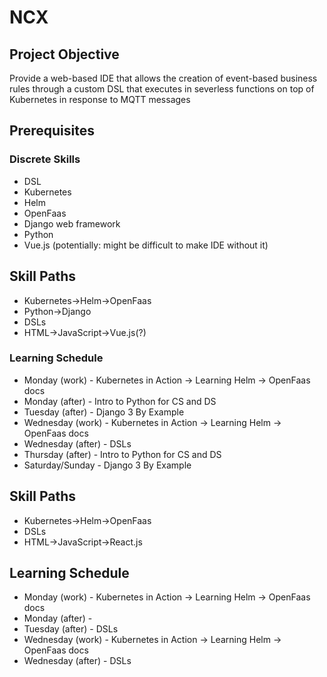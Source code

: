 # NCX
## Project Objective
Provide a web-based IDE that allows the creation of event-based business rules through a custom DSL that executes in severless functions on top of Kubernetes in response to MQTT messages

## Prerequisites
### Discrete Skills
* DSL
* Kubernetes
* Helm
* OpenFaas
* Django web framework
* Python
* Vue.js (potentially: might be difficult to make IDE without it)
## Skill Paths
* Kubernetes->Helm->OpenFaas
* Python->Django
* DSLs
* HTML->JavaScript->Vue.js(?)
### Learning Schedule
* Monday (work) - Kubernetes in Action -> Learning Helm -> OpenFaas docs 
* Monday (after) - Intro to Python for CS and DS
* Tuesday (after) - Django 3 By Example
* Wednesday (work) - Kubernetes in Action -> Learning Helm -> OpenFaas docs 
* Wednesday (after) - DSLs
* Thursday (after) - Intro to Python for CS and DS
* Saturday/Sunday - Django 3 By Example

## Skill Paths
* Kubernetes->Helm->OpenFaas
* DSLs
* HTML->JavaScript->React.js
## Learning Schedule
* Monday (work) - Kubernetes in Action -> Learning Helm -> OpenFaas docs 
* Monday (after) - 
* Tuesday (after) - DSLs
* Wednesday (work) - Kubernetes in Action -> Learning Helm -> OpenFaas docs 
* Wednesday (after) - DSLs
